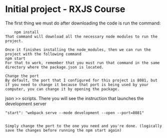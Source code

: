 # Initial project - RXJS Course
The first thing we must do after downloading the code is run the command:
```
    npm install
That command will download all the necessary node modules to run the project.

Once it finishes installing the node_modules, then we can run the project with the following command
npm start
For that to work, remember that you must run that command in the same directory where the package.json is located.

Change the port
By default, the port that I configured for this project is 8081, but if you need to change it because that port is being used by your computer, you can change it by opening the package.
```
json >> scripts. There you will see the instruction that launches the development server

```
"start": "webpack serve --mode development --open --port=8081"


Simply change the port to the one you need and you're done. (logically save the changes before running the npm start again)


